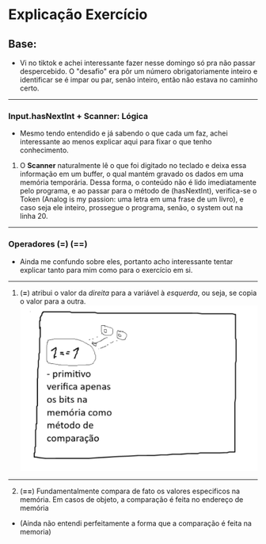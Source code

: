 # Explicação Exercício 
## Base:
* Vi no tiktok e achei interessante fazer nesse domingo só pra não passar despercebido.
O "desafio" era pôr um número obrigatoriamente inteiro e identificar se é impar ou par,
senão inteiro, então não estava no caminho certo.
---
### Input.hasNextInt + Scanner: Lógica
* Mesmo tendo entendido e já sabendo o que cada um faz, achei interessante ao menos explicar aqui para fixar o que tenho
conhecimento.

1. O **Scanner** naturalmente lê o que foi digitado no teclado e deixa essa informação em um buffer, o qual mantém
gravado os dados em uma memória temporária. Dessa forma, o conteúdo não é lido imediatamente pelo programa, e ao passar
para o método de (hasNextInt), verifica-se o Token (Analog is my passion: uma letra em uma frase de um livro), e caso
seja ele inteiro, prossegue o programa, senão, o system out na linha 20.
----
### Operadores (=) (==)
* Ainda me confundo sobre eles, portanto acho interessante tentar explicar tanto para mim como para o exercício em si.
----
1. (**=**) atribui o valor da *direita* para a variável à *esquerda*, ou seja, se copia o valor para a outra.
![img.png](img.png)
------
2. (**==**) Fundamentalmente compara de fato os valores especificos na memória. Em casos de objeto, a comparação é feita
no endereço de memória
* (Ainda não entendi perfeitamente a forma que a comparação é feita na memoria)